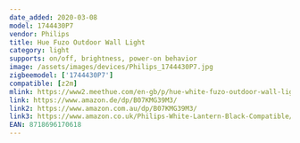 ```yaml
---
date_added: 2020-03-08
model: 1744430P7
vendor: Philips
title: Hue Fuzo Outdoor Wall Light
category: light
supports: on/off, brightness, power-on behavior
image: /assets/images/devices/Philips_1744430P7.jpg
zigbeemodel: ['1744430P7']
compatible: [z2m]
mlink: https://www2.meethue.com/en-gb/p/hue-white-fuzo-outdoor-wall-light/1744430P7
link: https://www.amazon.de/dp/B07KMG39M3/
link2: https://www.amazon.com.au/dp/B07KMG39M3/
link3: https://www.amazon.co.uk/Philips-White-Lantern-Black-Compatible/dp/B07KMG39M3/
EAN: 8718696170618
---
```

